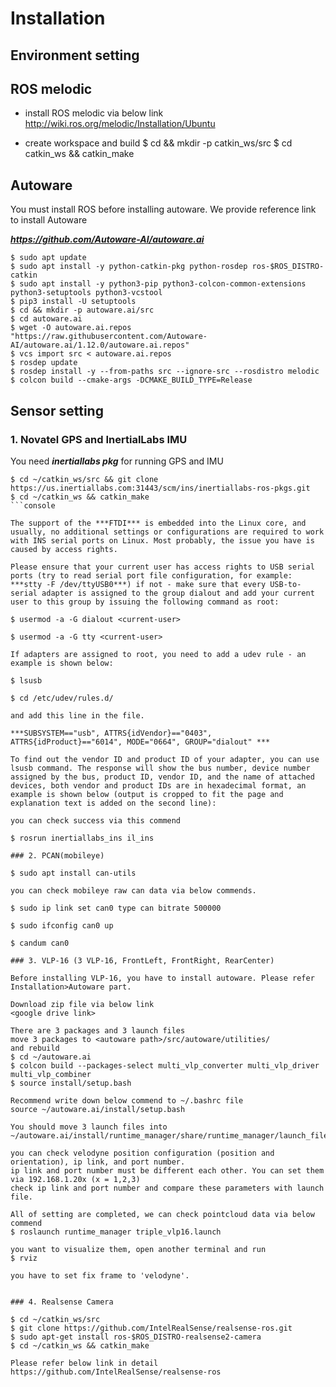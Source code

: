 # Installation

## Environment setting

## ROS melodic
- install ROS melodic via below link
http://wiki.ros.org/melodic/Installation/Ubuntu

- create workspace and build
$ cd && mkdir -p catkin_ws/src
$ cd catkin_ws && catkin_make

## Autoware
You must install ROS before installing autoware. We provide reference link to install Autoware

***https://github.com/Autoware-AI/autoware.ai***

```console
$ sudo apt update
$ sudo apt install -y python-catkin-pkg python-rosdep ros-$ROS_DISTRO-catkin
$ sudo apt install -y python3-pip python3-colcon-common-extensions python3-setuptools python3-vcstool
$ pip3 install -U setuptools
$ cd && mkdir -p autoware.ai/src
$ cd autoware.ai
$ wget -O autoware.ai.repos "https://raw.githubusercontent.com/Autoware-AI/autoware.ai/1.12.0/autoware.ai.repos"
$ vcs import src < autoware.ai.repos
$ rosdep update
$ rosdep install -y --from-paths src --ignore-src --rosdistro melodic
$ colcon build --cmake-args -DCMAKE_BUILD_TYPE=Release
```

## Sensor setting

### 1. Novatel GPS and InertialLabs IMU

You need ***inertiallabs pkg*** for running GPS and IMU

```console
$ cd ~/catkin_ws/src && git clone https://us.inertiallabs.com:31443/scm/ins/inertiallabs-ros-pkgs.git
$ cd ~/catkin_ws && catkin_make
```console

The support of the ***FTDI*** is embedded into the Linux core, and usually, no additional settings or configurations are required to work with INS serial ports on Linux. Most probably, the issue you have is caused by access rights.

Please ensure that your current user has access rights to USB serial ports (try to read serial port file configuration, for example: ***stty -F /dev/ttyUSB0***) if not - make sure that every USB-to-serial adapter is assigned to the group dialout and add your current user to this group by issuing the following command as root:

$ usermod -a -G dialout <current-user>

$ usermod -a -G tty <current-user>

If adapters are assigned to root, you need to add a udev rule - an example is shown below: 

$ lsusb

$ cd /etc/udev/rules.d/

and add this line in the file.

***SUBSYSTEM=="usb", ATTRS{idVendor}=="0403", ATTRS{idProduct}=="6014", MODE="0664", GROUP="dialout" ***

To find out the vendor ID and product ID of your adapter, you can use lsusb command. The response will show the bus number, device number assigned by the bus, product ID, vendor ID, and the name of attached devices, both vendor and product IDs are in hexadecimal format, an example is shown below (output is cropped to fit the page and explanation text is added on the second line):

you can check success via this commend

$ rosrun inertiallabs_ins il_ins

### 2. PCAN(mobileye)

$ sudo apt install can-utils

you can check mobileye raw can data via below commends.

$ sudo ip link set can0 type can bitrate 500000

$ sudo ifconfig can0 up

$ candum can0

### 3. VLP-16 (3 VLP-16, FrontLeft, FrontRight, RearCenter)

Before installing VLP-16, you have to install autoware. Please refer Installation>Autoware part.

Download zip file via below link
<google drive link>

There are 3 packages and 3 launch files
move 3 packages to <autoware path>/src/autoware/utilities/
and rebuild
$ cd ~/autoware.ai
$ colcon build --packages-select multi_vlp_converter multi_vlp_driver multi_vlp_combiner
$ source install/setup.bash

Recommend write down below commend to ~/.bashrc file
source ~/autoware.ai/install/setup.bash

You should move 3 launch files into ~/autoware.ai/install/runtime_manager/share/runtime_manager/launch_files

you can check velodyne position configuration (position and orientation), ip link, and port number.
ip link and port number must be different each other. You can set them via 192.168.1.20x (x = 1,2,3)
check ip link and port number and compare these parameters with launch file.

All of setting are completed, we can check pointcloud data via below commend
$ roslaunch runtime_manager triple_vlp16.launch

you want to visualize them, open another terminal and run
$ rviz

you have to set fix frame to 'velodyne'.


### 4. Realsense Camera

$ cd ~/catkin_ws/src
$ git clone https://github.com/IntelRealSense/realsense-ros.git
$ sudo apt-get install ros-$ROS_DISTRO-realsense2-camera
$ cd ~/catkin_ws && catkin_make

Please refer below link in detail
https://github.com/IntelRealSense/realsense-ros


